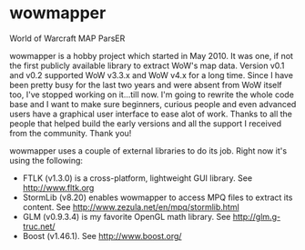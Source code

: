 wowmapper
=========

World of Warcraft MAP ParsER

wowmapper is a hobby project which started in May 2010. It was one, if not the first publicly available library to extract WoW's map data. Version v0.1 and v0.2 supported WoW v3.3.x and WoW v4.x for a long time. Since I have been pretty busy for the last two years and were absent from WoW itself too, I've stopped working on it...till now. I'm going to rewrite the whole code base and I want to make sure beginners, curious people and even advanced users have a graphical user interface to ease alot of work. Thanks to all the people that helped build the early versions and all the support I received from the community. Thank you!

wowmapper uses a couple of external libraries to do its job.
Right now it's using the following:
- FTLK (v1.3.0) is a cross-platform, lightweight GUI library. See http://www.fltk.org
- StormLib (v8.20) enables wowmapper to access MPQ files to extract its content. See http://www.zezula.net/en/mpq/stormlib.html
- GLM (v0.9.3.4) is my favorite OpenGL math library. See http://glm.g-truc.net/
- Boost (v1.46.1). See http://www.boost.org/

